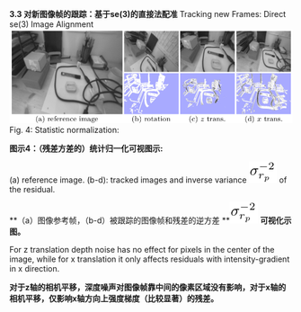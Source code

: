 **3.3 对新图像帧的跟踪：基于se\(3\)的直接法配准** Tracking new Frames: Direct se\(3\) Image Alignment ![](/assets/fig_4.png)Fig. 4: Statistic normalization:

**图示4：（残差方差的）统计归一化可视图示:**

\(a\) reference image. \(b-d\): tracked images and inverse variance ![](/assets/math_48.png) of the residual.

**（a）图像参考帧，（b-d）被跟踪的图像帧和残差的逆方差 **![](/assets/math_48.png) **可视化示图。**

For z translation depth noise has no effect for pixels in the center of the image, while for x translation it only affects residuals with intensity-gradient in x direction.

**对于z轴的相机平移，深度噪声对图像帧靠中间的像素区域没有影响，对于x轴的相机平移，仅影响x轴方向上强度梯度（比较显著）的残差。**



